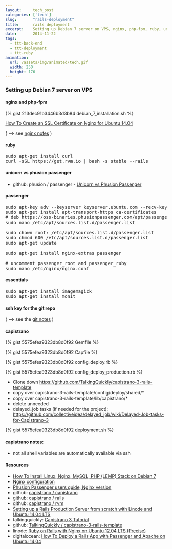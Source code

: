 ```yaml
---
layout:     tech_post
categories: ['tech']
slug:       "rails-deployment"
title:      rails deployment
excerpt:    Setting up Debian 7 server on VPS, nginx, php-fpm, ruby, unicorn/phusion passanger, essentials, ssh keys, capistrano...
date:       2014-11-22
tags:
  - ttt-back-end
  - ttt-deployment
  - ttt-ruby
animation:
  url: /assets/img/animated/tech.gif
  width: 250
  height: 176  
---
```


### Setting up Debian 7 server on VPS

#### nginx and php-fpm

{% gist 213dec91b3446b3d3b84 debian_7_installation.sh %}

<a href="https://www.digitalocean.com/community/tutorials/how-to-create-an-ssl-certificate-on-nginx-for-ubuntu-14-04">How To Create an SSL Certificate on Nginx for Ubuntu 14.04</a>

( --> see <a title="nginx" href="/tech/nginx-notes/">nginx notes</a> )

#### ruby

<pre>sudo apt-get install curl
curl -sSL https://get.rvm.io | bash -s stable --rails
</pre>

#### unicorn vs phusion passenger

- github: phusion / passenger - <a href="https://github.com/phusion/passenger/wiki/Unicorn-vs-Phusion-Passenger">Unicorn vs Phusion Passenger</a>

#### passenger

<pre>sudo apt-key adv --keyserver keyserver.ubuntu.com --recv-keys 561F9B9CAC40B2F7
sudo apt-get install apt-transport-https ca-certificates
# deb https://oss-binaries.phusionpassenger.com/apt/passenger wheezy main
sudo nano /etc/apt/sources.list.d/passenger.list

sudo chown root: /etc/apt/sources.list.d/passenger.list
sudo chmod 600 /etc/apt/sources.list.d/passenger.list
sudo apt-get update

sudo apt-get install nginx-extras passenger

# uncomment passenger_root and passenger_ruby
sudo nano /etc/nginx/nginx.conf
</pre>

#### essentials

<pre>sudo apt-get install imagemagick
sudo apt-get install monit
</pre>

#### ssh key for the git repo

( --> see the <a title="git" href="/tech/git-notes/">git notes</a> )

#### capistrano

{% gist 5575efea9323db8d0f92 Gemfile %}

{% gist 5575efea9323db8d0f92 Capfile %}

{% gist 5575efea9323db8d0f92 config_deploy.rb %}

{% gist 5575efea9323db8d0f92 config_deploy_production.rb %}

- Clone down <a href="https://github.com/TalkingQuickly/capistrano-3-rails-template">https://github.com/TalkingQuickly/capistrano-3-rails-template</a>
- copy over capistrano-3-rails-template/config/deploy/shared/*
- copy over capistrano-3-rails-template/lib/capistrano/*
- delete unneeded
- delayed_job tasks (if needed for the project): <a href="https://github.com/collectiveidea/delayed_job/wiki/Delayed-Job-tasks-for-Capistrano-3">https://github.com/collectiveidea/delayed_job/wiki/Delayed-Job-tasks-for-Capistrano-3</a>

{% gist 5575efea9323db8d0f92 deployment.sh %}

#### capistrano notes:

- not all shell variables are automatically available via ssh

#### Resources

- <a href="https://www.digitalocean.com/community/tutorials/how-to-install-linux-nginx-mysql-php-lemp-stack-on-debian-7">How To Install Linux, Nginx, MySQL, PHP (LEMP) Stack on Debian 7</a>
- <a href="http://wiki.nginx.org/Configuration">Nginx configuration</a>
- <a href="https://www.phusionpassenger.com/documentation/Users%20guide%20Nginx.html">Phusion Passenger users guide, Nginx version</a>
- github: <a href="https://github.com/capistrano/capistrano">capistrano / capistrano</a>
- github: <a href="https://github.com/capistrano/rails">capistrano / rails</a>
- github: <a href="https://github.com/capistrano/rvm">capistrano / rvm</a>
- <a href="https://www.penflip.com/MarkO/rails-production-server-build/blob/8de0c71dab83eb3bec4c943aed6a91074e82e3e5/document.txt">Setting up a Rails Production Server from scratch with Linode and Ubuntu 14.04 LTS</a>
- talkingquickly: <a href="http://www.talkingquickly.co.uk/2014/01/deploying-rails-apps-to-a-vps-with-capistrano-v3/">Capistrano 3 Tutorial</a>
- github: <a href="https://github.com/TalkingQuickly/capistrano-3-rails-template">TalkingQuickly / capistrano-3-rails-template</a>
- linode: <a href="https://www.linode.com/docs/websites/ror/ruby-on-rails-with-nginx-on-ubuntu-12-04-precise">Ruby on Rails with Nginx on Ubuntu 12.04 LTS (Precise)</a>
- digitalocean: <a href="https://www.digitalocean.com/community/tutorials/how-to-deploy-a-rails-app-with-passenger-and-apache-on-ubuntu-14-04">How To Deploy a Rails App with Passenger and Apache on Ubuntu 14.04</a>

